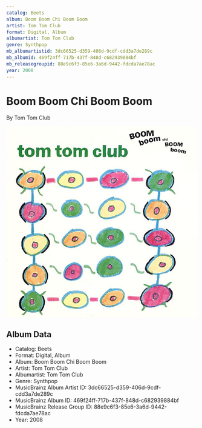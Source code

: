 ```yaml
---
catalog: Beets
album: Boom Boom Chi Boom Boom
artist: Tom Tom Club
format: Digital, Album
albumartist: Tom Tom Club
genre: Synthpop
mb_albumartistid: 3dc66525-d359-406d-9cdf-cdd3a7de289c
mb_albumid: 469f24ff-717b-437f-848d-c682939884bf
mb_releasegroupid: 88e9c6f3-85e6-3a6d-9442-fdcda7ae78ac
year: 2008
---
```


# Boom Boom Chi Boom Boom

By Tom Tom Club

![](../../assets/beetscovers/Tom_Tom_Club-Boom_Boom_Chi_Boom_Boom.jpg)

## Album Data

- Catalog: Beets
- Format: Digital, Album
- Album: Boom Boom Chi Boom Boom
- Artist: Tom Tom Club
- Albumartist: Tom Tom Club
- Genre: Synthpop
- MusicBrainz Album Artist ID: 3dc66525-d359-406d-9cdf-cdd3a7de289c
- MusicBrainz Album ID: 469f24ff-717b-437f-848d-c682939884bf
- MusicBrainz Release Group ID: 88e9c6f3-85e6-3a6d-9442-fdcda7ae78ac
- Year: 2008

